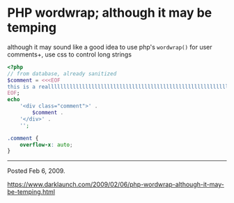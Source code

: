 # PHP wordwrap; although it may be temping

although it may sound like a good idea to use php's `wordwrap()` for user comments+, use css to control long strings

```php
<?php
// from database, already sanitized
$comment = <<<EOF
this is a reallllllllllllllllllllllllllllllllllllllllllllllllllllllllllllllllllllyyyyyyyyyyyyy long comment that will break the layout..........................................................................................................................................................................................
EOF;
echo 
    '<div class="comment">' .
        $comment .
    '</div>' .
    '';
```

```css
.comment {
    overflow-x: auto;
}
```

---

Posted Feb 6, 2009.

https://www.darklaunch.com/2009/02/06/php-wordwrap-although-it-may-be-temping.html